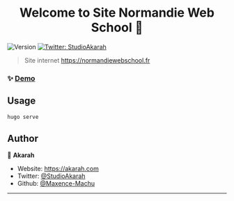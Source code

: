 <h1 align="center">Welcome to Site Normandie Web School 👋</h1>
<p>
  <img alt="Version" src="https://img.shields.io/badge/version-1-blue.svg?cacheSeconds=2592000" />
  <a href="https://twitter.com/StudioAkarah" target="_blank">
    <img alt="Twitter: StudioAkarah" src="https://img.shields.io/twitter/follow/StudioAkarah.svg?style=social" />
  </a>
</p>

> Site internet https://normandiewebschool.fr

### ✨ [Demo](https://normandiewebschool.fr)

## Usage

```sh
hugo serve
```

## Author

👤 **Akarah**

* Website: https://akarah.com
* Twitter: [@StudioAkarah](https://twitter.com/StudioAkarah)
* Github: [@Maxence-Machu](https://github.com/Maxence-Machu)

***